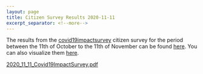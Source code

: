 ```yaml
---
layout: page
title: Citizen Survey Results 2020-11-11 
excerpt_separator: <!--more-->
---
```


The results from the [covid19impactsurvey](https://covid19impactsurvey.org) citizen survey for the period between the 11th of October to the 11th of November can be found [here](assets/2020_11_11_Covid19ImpactSurvey.pdf). You can also visualize them [here](https://public.tableau.com/profile/ellis.alicante#!/vizhome/Covid19ImpactSurvey/Contactocercano). 

 [2020_11_11_Covid19ImpactSurvey.pdf](..\assets\2020_11_11_Covid19ImpactSurvey.pdf) 
